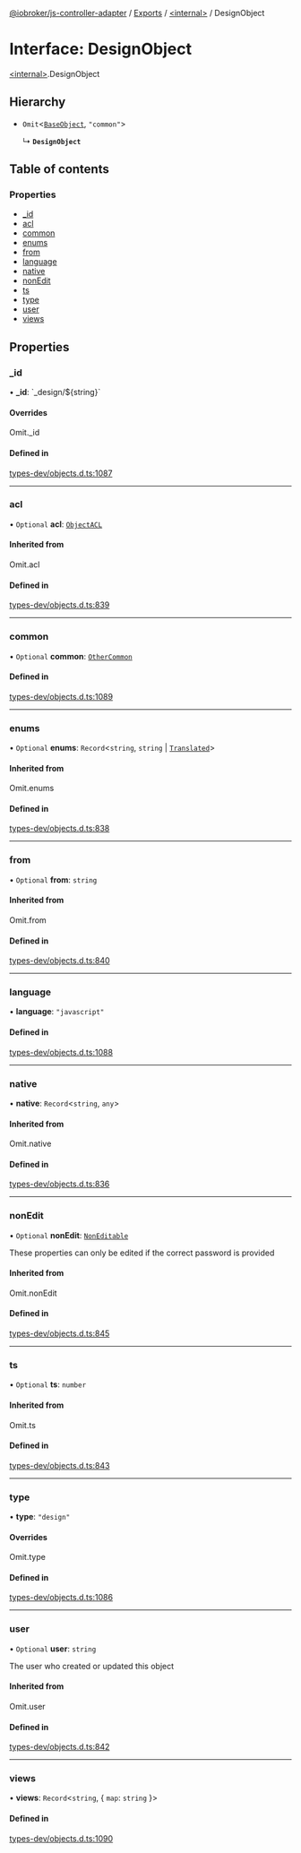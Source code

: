 [@iobroker/js-controller-adapter](../README.md) / [Exports](../modules.md) / [\<internal\>](../modules/internal_.md) / DesignObject

# Interface: DesignObject

[\<internal\>](../modules/internal_.md).DesignObject

## Hierarchy

- `Omit`\<[`BaseObject`](internal_.BaseObject.md), ``"common"``\>

  ↳ **`DesignObject`**

## Table of contents

### Properties

- [\_id](internal_.DesignObject.md#_id)
- [acl](internal_.DesignObject.md#acl)
- [common](internal_.DesignObject.md#common)
- [enums](internal_.DesignObject.md#enums)
- [from](internal_.DesignObject.md#from)
- [language](internal_.DesignObject.md#language)
- [native](internal_.DesignObject.md#native)
- [nonEdit](internal_.DesignObject.md#nonedit)
- [ts](internal_.DesignObject.md#ts)
- [type](internal_.DesignObject.md#type)
- [user](internal_.DesignObject.md#user)
- [views](internal_.DesignObject.md#views)

## Properties

### \_id

• **\_id**: \`\_design/$\{string}\`

#### Overrides

Omit.\_id

#### Defined in

[types-dev/objects.d.ts:1087](https://github.com/ioBroker/ioBroker.js-controller/blob/92c3310c84236d95c9e4b3ae9d8146bf78922374/packages/types-dev/objects.d.ts#L1087)

___

### acl

• `Optional` **acl**: [`ObjectACL`](internal_.ObjectACL.md)

#### Inherited from

Omit.acl

#### Defined in

[types-dev/objects.d.ts:839](https://github.com/ioBroker/ioBroker.js-controller/blob/92c3310c84236d95c9e4b3ae9d8146bf78922374/packages/types-dev/objects.d.ts#L839)

___

### common

• `Optional` **common**: [`OtherCommon`](internal_.OtherCommon.md)

#### Defined in

[types-dev/objects.d.ts:1089](https://github.com/ioBroker/ioBroker.js-controller/blob/92c3310c84236d95c9e4b3ae9d8146bf78922374/packages/types-dev/objects.d.ts#L1089)

___

### enums

• `Optional` **enums**: `Record`\<`string`, `string` \| [`Translated`](../modules/internal_.md#translated)\>

#### Inherited from

Omit.enums

#### Defined in

[types-dev/objects.d.ts:838](https://github.com/ioBroker/ioBroker.js-controller/blob/92c3310c84236d95c9e4b3ae9d8146bf78922374/packages/types-dev/objects.d.ts#L838)

___

### from

• `Optional` **from**: `string`

#### Inherited from

Omit.from

#### Defined in

[types-dev/objects.d.ts:840](https://github.com/ioBroker/ioBroker.js-controller/blob/92c3310c84236d95c9e4b3ae9d8146bf78922374/packages/types-dev/objects.d.ts#L840)

___

### language

• **language**: ``"javascript"``

#### Defined in

[types-dev/objects.d.ts:1088](https://github.com/ioBroker/ioBroker.js-controller/blob/92c3310c84236d95c9e4b3ae9d8146bf78922374/packages/types-dev/objects.d.ts#L1088)

___

### native

• **native**: `Record`\<`string`, `any`\>

#### Inherited from

Omit.native

#### Defined in

[types-dev/objects.d.ts:836](https://github.com/ioBroker/ioBroker.js-controller/blob/92c3310c84236d95c9e4b3ae9d8146bf78922374/packages/types-dev/objects.d.ts#L836)

___

### nonEdit

• `Optional` **nonEdit**: [`NonEditable`](internal_.NonEditable.md)

These properties can only be edited if the correct password is provided

#### Inherited from

Omit.nonEdit

#### Defined in

[types-dev/objects.d.ts:845](https://github.com/ioBroker/ioBroker.js-controller/blob/92c3310c84236d95c9e4b3ae9d8146bf78922374/packages/types-dev/objects.d.ts#L845)

___

### ts

• `Optional` **ts**: `number`

#### Inherited from

Omit.ts

#### Defined in

[types-dev/objects.d.ts:843](https://github.com/ioBroker/ioBroker.js-controller/blob/92c3310c84236d95c9e4b3ae9d8146bf78922374/packages/types-dev/objects.d.ts#L843)

___

### type

• **type**: ``"design"``

#### Overrides

Omit.type

#### Defined in

[types-dev/objects.d.ts:1086](https://github.com/ioBroker/ioBroker.js-controller/blob/92c3310c84236d95c9e4b3ae9d8146bf78922374/packages/types-dev/objects.d.ts#L1086)

___

### user

• `Optional` **user**: `string`

The user who created or updated this object

#### Inherited from

Omit.user

#### Defined in

[types-dev/objects.d.ts:842](https://github.com/ioBroker/ioBroker.js-controller/blob/92c3310c84236d95c9e4b3ae9d8146bf78922374/packages/types-dev/objects.d.ts#L842)

___

### views

• **views**: `Record`\<`string`, \{ `map`: `string`  }\>

#### Defined in

[types-dev/objects.d.ts:1090](https://github.com/ioBroker/ioBroker.js-controller/blob/92c3310c84236d95c9e4b3ae9d8146bf78922374/packages/types-dev/objects.d.ts#L1090)

